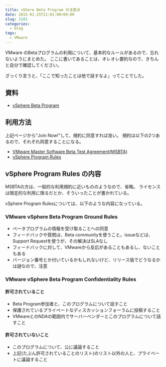 ```yaml
---
title: vShere Beta Program の注意点
date: 2015-01-25T21:01:00+09:00
slug: 2101
categories:
  - blog
tags:
  - VMware
---
```


VMware のBetaプログラムの利用について、基本的なルールがあるので、忘れないようにまとめた。
ここに書いてあることは、オレオレ要約なので、きちんと自分で確認してください。

ざっくり言うと、「ここで知ったことは他で話すなよ」ってことでした。


## 資料
- [vSphere Beta Program](https://communities.vmware.com/community/vmtn/vsphere-beta)

## 利用方法
上記ページから"Join Now!"して、規約に同意すれば良い。
規約は以下の2つあるので、それぞれ同意することになる。

- [VMware Master Software Beta Test Agreement(MSBTA)](https://communities.vmware.com/servlet/JiveServlet/previewBody/27069-102-1-36216/VMware%20MSBTA.pdf)
- [vSphere Program Rules](https://communities.vmware.com/servlet/JiveServlet/previewBody/27070-102-1-36217/VMware%20vSphere%20Beta%20Program%20Ground%20Rules.pdf)

## vSphere Program Rules の内容
MSBTAの方は、一般的な利用規約に近いもののようなので、省略。
ライセンスは限定的な利用に限るだとか、そういったことが書かれている。

vSphere Program Rulesについては、以下のような内容になっている。

### VMware vSphere Beta Program Ground Rules

- ベータプログラムの情報を受け取ることへの同意
- フィードバックや質問は、Beta communityを使うこと。issueなどは、Support Requestを使うが、その解決はSLAなし
- フィードバックに対して、VMwareから反応があることもあるし、ないこともある
- バージョン番号とか付いているかもしれないけど、リリース版でどうなるかは謎なので、注意

### VMware vSphere Beta Program Confidentiality Rules

#### 許可されて**いる**こと
- Beta Program参加者と、このプログラムについて話すこと
- 保護されているプライベートなディスカッションフォーラムに投稿すること
- VMwareとのNDAの範囲内でサーバーベンダーとこのプログラムについて話すこと

#### 許可されて**いない**こと
- このプログラムについて、公に議論すること
- 上記(たぶん許可されていることのリスト)のリスト以外の人と、プライベートに議論すること

